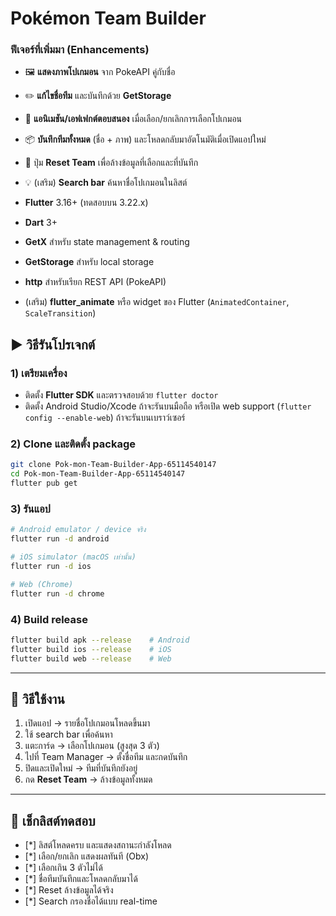 # Pokémon Team Builder


### ฟีเจอร์ที่เพิ่มมา (Enhancements)

* 🖼️ **แสดงภาพโปเกมอน** จาก PokeAPI คู่กับชื่อ
* ✏️ **แก้ไขชื่อทีม** และบันทึกด้วย **GetStorage**
* 🎨 **แอนิเมชัน/เอฟเฟกต์ตอบสนอง** เมื่อเลือก/ยกเลิกการเลือกโปเกมอน
* 📦 **บันทึกทีมทั้งหมด** (ชื่อ + ภาพ) และโหลดกลับมาอัตโนมัติเมื่อเปิดแอปใหม่
* 🔗 ปุ่ม **Reset Team** เพื่อล้างข้อมูลที่เลือกและที่บันทึก
* 💡 (เสริม) **Search bar** ค้นหาชื่อโปเกมอนในลิสต์

* **Flutter** 3.16+ (ทดสอบบน 3.22.x)
* **Dart** 3+
* **GetX** สำหรับ state management & routing
* **GetStorage** สำหรับ local storage
* **http** สำหรับเรียก REST API (PokeAPI)
* (เสริม) **flutter\_animate** หรือ widget ของ Flutter (`AnimatedContainer`, `ScaleTransition`)

## ▶️ วิธีรันโปรเจกต์

### 1) เตรียมเครื่อง

* ติดตั้ง **Flutter SDK** และตรวจสอบด้วย `flutter doctor`
* ติดตั้ง Android Studio/Xcode ถ้าจะรันบนมือถือ หรือเปิด web support (`flutter config --enable-web`) ถ้าจะรันบนเบราว์เซอร์

### 2) Clone และติดตั้ง package

```bash
git clone Pok-mon-Team-Builder-App-65114540147
cd Pok-mon-Team-Builder-App-65114540147
flutter pub get
```

### 3) รันแอป

```bash
# Android emulator / device จริง
flutter run -d android

# iOS simulator (macOS เท่านั้น)
flutter run -d ios

# Web (Chrome)
flutter run -d chrome
```

### 4) Build release

```bash
flutter build apk --release    # Android
flutter build ios --release    # iOS
flutter build web --release    # Web
```

---

## 🧭 วิธีใช้งาน

1. เปิดแอป → รายชื่อโปเกมอนโหลดขึ้นมา
2. ใช้ search bar เพื่อค้นหา
3. แตะการ์ด → เลือกโปเกมอน (สูงสุด 3 ตัว)
4. ไปที่ Team Manager → ตั้งชื่อทีม และกดบันทึก
5. ปิดและเปิดใหม่ → ทีมที่บันทึกยังอยู่
6. กด **Reset Team** → ล้างข้อมูลทั้งหมด

---

## 🧪 เช็กลิสต์ทดสอบ

* [*] ลิสต์โหลดครบ และแสดงสถานะกำลังโหลด
* [*] เลือก/ยกเลิก แสดงผลทันที (Obx)
* [*] เลือกเกิน 3 ตัวไม่ได้
* [*] ชื่อทีมบันทึกและโหลดกลับมาได้
* [*] Reset ล้างข้อมูลได้จริง
* [*] Search กรองชื่อได้แบบ real-time
